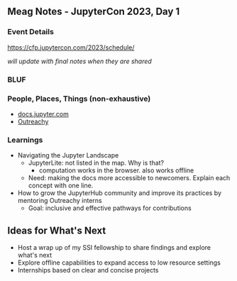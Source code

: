 ## Meag Notes - JupyterCon 2023, Day 1
### Event Details
https://cfp.jupytercon.com/2023/schedule/

_will update with final notes when they are shared_

### BLUF


### People, Places, Things (non-exhaustive)
- [docs.jupyter.com](https://docs.jupyter.org/en/latest/)
- [Outreachy](https://www.outreachy.org/)

### Learnings
- Navigating the Jupyter Landscape
  - JupyterLite: not listed in the map. Why is that?
    - computation works in the browser. also works offline
  - Need: making the docs more accessible to newcomers. Explain each concept with one line. 
- How to grow the JupyterHub community and improve its practices by mentoring Outreachy interns
  - Goal: inclusive and effective pathways for contributions

## Ideas for What's Next
- Host a wrap up of my SSI fellowship to share findings and explore what's next
- Explore offline capabilities to expand access to low resource settings
- Internships based on clear and concise projects
